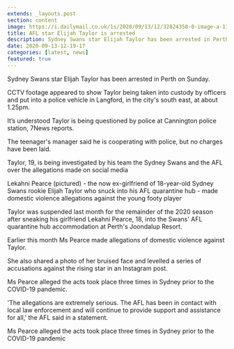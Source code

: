 ```yaml
---
extends: _layouts.post
section: content
image: https://i.dailymail.co.uk/1s/2020/09/13/12/32824358-0-image-a-11_1599995303192.jpg 
title: AFL star Elijah Taylor is arrested 
description: Sydney Swans star Elijah Taylor has been arrested in Perth on Sunday.  
date: 2020-09-13-12-19-17 
categories: [latest, news] 
featured: true 
--- 
```

Sydney Swans star Elijah Taylor has been arrested in Perth on Sunday. 

CCTV footage appeared to show Taylor being taken into custody by officers and put into a police vehicle in Langford, in the city's south east, at about 1.25pm. 

It’s understood Taylor is being questioned by police at Cannington police station, 7News reports. 

The teenager's manager said he is cooperating with police, but no charges have been laid. 

 Taylor, 19, is being investigated by his team the Sydney Swans and the AFL over the allegations made on social media

Lekahni Pearce (pictured) - the now ex-girlfriend of 18-year-old Sydney Swans rookie Elijah Taylor who snuck into his AFL quarantine hub - made domestic violence allegations against the young footy player

Taylor was suspended last month for the remainder of the 2020 season after sneaking his girlfriend Lekahni Pearce, 18, into the Swans' AFL quarantine hub accommodation at Perth's Joondalup Resort.

Earlier this month Ms Pearce made allegations of domestic violence against Taylor.

She also shared a photo of her bruised face and levelled a series of accusations against the rising star in an Instagram post. 

Ms Pearce alleged the acts took place three times in Sydney prior to the COVID-19 pandemic.   

'The allegations are extremely serious. The AFL has been in contact with local law enforcement and will continue to provide support and assistance for all,' the AFL said in a statement. 

Ms Pearce alleged the acts took place three times in Sydney prior to the COVID-19 pandemic

